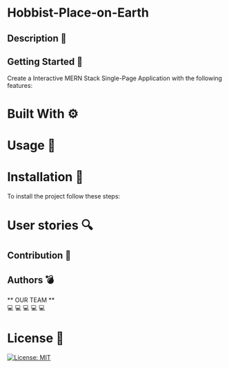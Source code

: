 # Hobbist-Place-on-Earth

## Description 📖


## Getting Started 💃

Create a Interactive MERN Stack Single-Page Application with the following features:

# Built With ⚙️

# Usage 🚀

# Installation 🤖
To install the project follow these steps:

# User stories 🔍

## Contribution 💾 

## Authors 💣

** OUR TEAM **  
💻
💻
💻
💻
💻



# License 📑

[![License: MIT](https://img.shields.io/badge/License-MIT-yellow.svg)](https://opensource.org/licenses/MIT)
